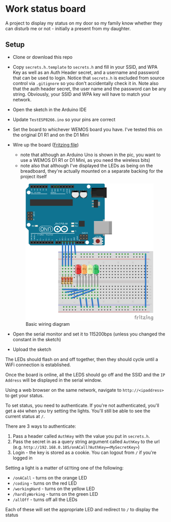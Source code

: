 # Work status board
A project to display my status on my door so my family know whether they can disturb me or not - initially a present from my daughter.

## Setup
* Clone or download this repo
* Copy `secrets.h.template` to `secrets.h` and fill in your SSID, and WPA Key as well as an Auth Header secret, and a username and password that can be used to login. Notice that `secrets.h` is excluded from source control via `.gitignore` so you don't accidentally check it in. Note also that the auth header secret, the user name and the password can be any string. Obviously, your SSID and WPA key will have to match your network.
* Open the sketch in the Arduino IDE
* Update `TestESP8266.ino` so your pins are correct
* Set the board to whichever WEMOS board you have. I've tested this on the original D1 R1 and on the D1 Mini
* Wire up the board ([Fritzing file](./design/work-status-board.fzz))
    * note that although an Arduino Uno is shown in the pic, you want to use a WEMOS D1 R1 or D1 Mini, as you need the wireless bits)
    * note also that although I've displayed the LEDs as being on the breadboard, they're actually mounted on a separate backing for the project itself

    <figure>
        <img src="./images/work-status-board-bb.png" alt="Wiring Diagram" />
        <figcaption>Basic wiring diagram</figcaption>
    </figure>

* Open the serial monitor and set it to 115200bps (unless you changed the constant in the sketch)
* Upload the sketch

The LEDs should flash on and off together, then they should cycle until a WiFi connection is established.

Once the board is online, all the LEDS should go off and the SSID and the `IP Address` will be displayed in the serial window.

Using a web browser on the same network, navigate to `http://<ipaddress>` to get your status.

To set status, you need to authenticate. If you're not authenticated, you'll get a `404` when you try setting the lights. You'll still be able to see the current status at `/`. 

There are 3 ways to authenticate:

1. Pass a header called `AuthKey` with the value you put in `secrets.h`.
1. Pass the secret in as a query string argument called `AuthKey` to the url (e.g. `http://192.168.0.105/onACall?AuthKey=<MySecretKey>`)
1. Login - the key is stored as a cookie. You can logout from `/` if you're logged in

Setting a light is a matter of `GET`ting one of the following:
* `/onACall` - turns on the orange LED
* `/coding` - turns on the red LED
* `/workingHard` - turns on the yellow LED
* `/hardlyWorking` - turns on the green LED
* `/allOff` - turns off all the LEDs

Each of these will set the appropriate LED and redirect to `/` to display the status


